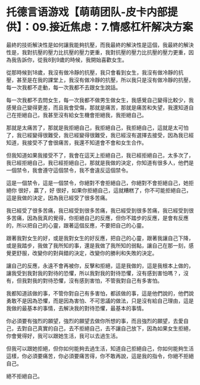 # 托德言语游戏【萌萌团队-皮卡内部提供】：09.接近焦虑：7.情感杠杆解决方案

最終的技術解決性是如何讓我能夠抗壓，而我最終的解決性是這個，我最終的解決性是，我對抗壓的壓力比抗壓的壓力更重，我對抗壓的壓力比抗壓的壓力更重，因為我告訴你，從我8到9歲的時候，我開始喜歡女生。

從那時候到18歲，我沒有做冷靜的抗壓，我只會看到女生，我沒有做冷靜的抗壓，甚至是在我的課堂上，我沒有做冷靜的抗壓，所以我只是沒有做冷靜的抗壓，每一次我都不走動，每一次我都不去跟女生說話。

每一次我都不去問女生，每一次我都不做男生做女生，我感覺自己變得比較少，我感覺自己變得更差，而且我會受傷，那就是痛苦，那就是痛苦和失望，我還知道自己在拒絕自己，我甚至沒有給女生機會拒絕我，我拒絕自己。

那就是太痛苦了，那就是我拒絕自己，我拒絕自己，我拒絕自己，這就是太可怕了，我已經變得很難受，我已經變得很難受，我已經沒有選擇去接受，因為我已經知道，我接受不了會很痛苦，我還不知道會不會和女生合作。

但我知道如果我接受不了，我會在這天上拒絕自己，我已經拒絕自己，太多次了，我已經拒絕自己，我已經拒絕自己，那就是我做的決定，你知道有很多人，他們是一個禁令，我會遵守這個禁令，我不會違反這個禁令。

這是一個禁令，這是一個禁令，你絕對不會拒絕自己，你絕對不會拒絕自己，她拒絕你 很好，贏了，好 很好，如果你拒絕自己，這就糟糕了，你不可能拒絕自己，這是我做的決定，因為我已經受了很多苦痛。

我已經受了很多苦痛，我已經受到很多苦痛，我已經受到很多苦痛，我已經受到很多苦痛，因為我真的覺得，你拒絕自己的反應，但你不踏步的反應，是會有反應的，所以把自己的心靈，跟著這個反應，不要把自己的心靈。

跟著我對女生的好，或是我對女生的好反應，把自己的心靈，跟著我讓自己下降，或是我踏步，我做了我所知的事，還是我做了我所知的弱點，讓自己在那一刻，感覺更舒服，改變你的對與錯的決定，改變你的勝利和失敗的決定。

讓自己的反應，永遠不會再被你，反擊和拒絕，這是我做的，這是我根本上做的，讓我受到我對我的對待的恐懼，所以我對我的對待恐懼，沒有感到害怕嗎？，沒有，但我對我的對待恐懼，沒有感到害怕，不管我對自己有多害怕。

我都知道該做的事，不管你對自己有多害怕，都該做的事，這是他們說的，他們說勇敢不是因為恐懼，而是因為害怕、不可思議的做法，只是沒有給自己理由，這是我做的最基本的事情，去解決我的對待恐懼，最基本的事情。

你必須要有強烈的願望，強烈的願望去做你所想的事，而且強烈的願望，去愛自己，去對自己真實的自己，去不拒絕自己，去不讓自己放下，因為如果女生拒絕，你會覺得好，我可以跟她生活，我可以去過生活。

但我可以跟她拒絕，但你如何能夠去過生活，知道自己拒絕自己，你如何能夠生活這樣，你必須要痛苦，你必須要痛苦得，你不敢再說，這是我的指令，你絕不拒絕自己。

絕不拒絕自己。